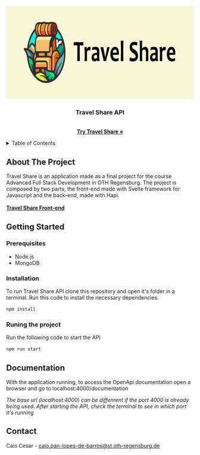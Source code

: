 <div id="top"></div>

<!-- PROJECT LOGO -->
<br />
<div align="center">
<img src="https://raw.githubusercontent.com/CaioCeesar/AFSD-Front/main/src/assets/logo.png?token=GHSAT0AAAAAABVTLXLOYP5JQYSOFU3PTP3OYWAJTHQ" alt="Logo" width="650" height="250">


<h3 align="center">Travel Share API</h3>

  <p align="center">
    <br />
    <a href="https://github.com/github_username/repo_name"><strong>Try Travel Share »</strong></a>
    <br />
</div>



<!-- TABLE OF CONTENTS -->
<details>
  <summary>Table of Contents</summary>
  <ol>
    <li>
      <a href="#about-the-project">About The Project</a>
    </li>
    <li>
      <a href="#getting-started">Getting Started</a>
    </li>
    <li><a href="#documentation">Documentation</a></li>
    <li><a href="#contact">Contact</a></li>
  </ol>
</details>



<!-- ABOUT THE PROJECT -->
## About The Project

Travel Share is an application made as a final project for the course Advanced Full Stack Development in OTH Regensburg. The project is composed by two parts, the front-end made with Svelte framework for Javascript and the back-end, made with Hapi. 
<br/>
<br/>
<a href="https://github.com/CaioCeesar/AFSD-Front"><strong>Travel Share Front-end</strong></a> 

<!-- GETTING STARTED -->
## Getting Started

### Prerequisites

* Node.js
* MongoDB

### Installation
To run Travel Share API clone this repository and open it's folder in a terminal.
Run this code to install the necessary dependencies.
   ```sh
   npm install
   ```
   
### Runing the project
Run the following code to start the API
   ```sh
   npm run start
   ```



<!-- Documentation -->
## Documentation

With the application running, to access the OpenApi documentation open a browser and go to localhost:4000/documentation 

_The base url (localhost:4000) can be diffenrent if the port 4000 is already being used. After starting the API, check the terminal to see in which port it's running_


<!-- CONTACT -->
## Contact

Caio Cesar -  caio.pan-lopes-de-barros@st.oth-regensburg.de

